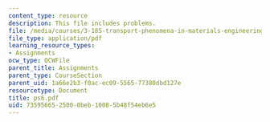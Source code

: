 ```yaml
---
content_type: resource
description: This file includes problems.
file: /media/courses/3-185-transport-phenomena-in-materials-engineering-fall-2003/7359566525000beb10085b48f54eb6e5_ps6.pdf
file_type: application/pdf
learning_resource_types:
- Assignments
ocw_type: OCWFile
parent_title: Assignments
parent_type: CourseSection
parent_uid: 1a66e2b3-f0ac-ec09-5565-77380dbd127e
resourcetype: Document
title: ps6.pdf
uid: 73595665-2500-0beb-1008-5b48f54eb6e5
---
```

